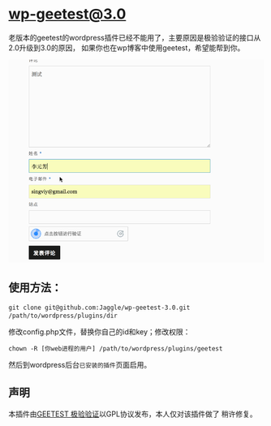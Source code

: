 # wp-geetest@3.0

老版本的geetest的wordpress插件已经不能用了，主要原因是极验验证的接口从2.0升级到3.0的原因，
如果你也在wp博客中使用geetest，希望能帮到你。

![](assets/geetest.gif)


## 使用方法：

    git clone git@github.com:Jaggle/wp-geetest-3.0.git /path/to/wordpress/plugins/dir
    

修改config.php文件，替换你自己的id和key；修改权限：

    chown -R [你web进程的用户] /path/to/wordpress/plugins/geetest


然后到wordpress后台`已安装的插件`页面启用。

## 声明

本插件由[GEETEST 极验验证](http://www.geetest.com/)以GPL协议发布，本人仅对该插件做了
稍许修复。

    
